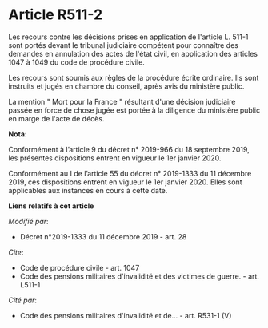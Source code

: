 # Article R511-2

Les recours contre les décisions prises en application de l'article L. 511-1 sont portés devant le tribunal judiciaire
compétent pour connaître des demandes en annulation des actes de l'état civil, en application des articles 1047 à 1049 du
code de procédure civile.

Les recours sont soumis aux règles de la procédure écrite ordinaire. Ils sont instruits et jugés en chambre du conseil, après
avis du ministère public.

La mention " Mort pour la France " résultant d'une décision judiciaire passée en force de chose jugée est portée à la
diligence du ministère public en marge de l'acte de décès.

**Nota:**

Conformément à l’article 9 du décret n° 2019-966 du 18 septembre 2019, les présentes dispositions entrent en vigueur le 1er
janvier 2020.

Conformément au I de l’article 55 du décret n° 2019-1333 du 11 décembre 2019, ces dispositions entrent en vigueur le 1er
janvier 2020. Elles sont applicables aux instances en cours à cette date.

**Liens relatifs à cet article**

_Modifié par_:

  - Décret n°2019-1333 du 11 décembre 2019 - art. 28

_Cite_:

  - Code de procédure civile - art. 1047
  - Code des pensions militaires d'invalidité et des victimes de guerre. - art. L511-1

_Cité par_:

  - Code des pensions militaires d'invalidité et de... - art. R531-1 (V)
